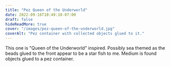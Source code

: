 ```yaml
---
title: "Pez Queen of the Underworld"
date: 2022-09-16T10:49:10-07:00
draft: false
hideReadMore: true
cover: "/images/pez-queen-of-the-underworld.jpg"
coverAlt: "Pez container with collected objects glued to it."
---
```


This one is "Queen of the Underworld" inspired. Possibly sea themed as the beads glued to the front
appear to be a star fish to me. Medium is found objects glued to a pez container.